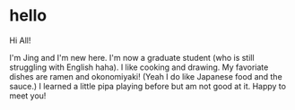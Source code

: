 # hello

Hi All!

I'm Jing and I'm new here. I'm now a graduate student (who is still struggling with English haha). I like cooking and drawing. My favoriate dishes are ramen and okonomiyaki! (Yeah I do like Japanese food and the sauce.) I learned a little pipa playing before but am not good at it. Happy to meet you!


